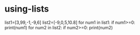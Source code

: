# using-lists
list1=[3,99,-1,-9,6]
list2=[-9,0,5,10.8]
for num1 in list1:
    if  num1>=0:
        print(num1)
for num2 in list2:
    if num2>=0:
        print(num2)
    
